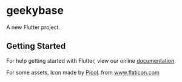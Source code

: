 # geekybase

A new Flutter project.

## Getting Started

For help getting started with Flutter, view our online
[documentation](https://flutter.io/).

For some assets,
Icon made by [Picol](https://www.flaticon.com/authors/picol). from www.flaticon.com
